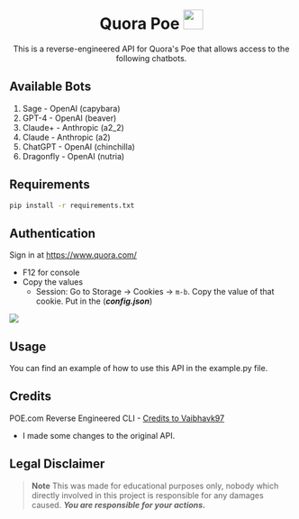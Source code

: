 <div align="center">

# Quora Poe <img src="https://qsf.cf2.quoracdn.net/-4-images.favicon-new.ico-26-07ecf7cd341b6919.ico" width="35px">
This is a reverse-engineered API for Quora's Poe that allows access to the following chatbots.

</div>

## **Available Bots**
1. Sage - OpenAI (capybara)
2. GPT-4 - OpenAI (beaver)
3. Claude+ - Anthropic (a2_2)
4. Claude - Anthropic (a2)
5. ChatGPT - OpenAI (chinchilla)
6. Dragonfly - OpenAI (nutria)

## **Requirements**
```sh
pip install -r requirements.txt
```

## **Authentication**

Sign in at https://www.quora.com/
-   F12 for console
-   Copy the values
    -   Session: Go to Storage → Cookies → `m-b`. Copy the value of that cookie. Put in the (_**config.json**_)

<img src="https://github.com/x404xx/POE-Api/assets/114883816/e306aebf-961b-4e69-9c6c-9214040c8124" width="auto" height="auto">

## **Usage**

You can find an example of how to use this API in the example.py file.

## **Credits**

POE.com Reverse Engineered CLI - [Credits to Vaibhavk97](https://github.com/vaibhavk97/Poe)
- I made some changes to the original API.

## **Legal Disclaimer**

> **Note**
> This was made for educational purposes only, nobody which directly involved in this project is responsible for any damages caused. **_You are responsible for your actions._**
